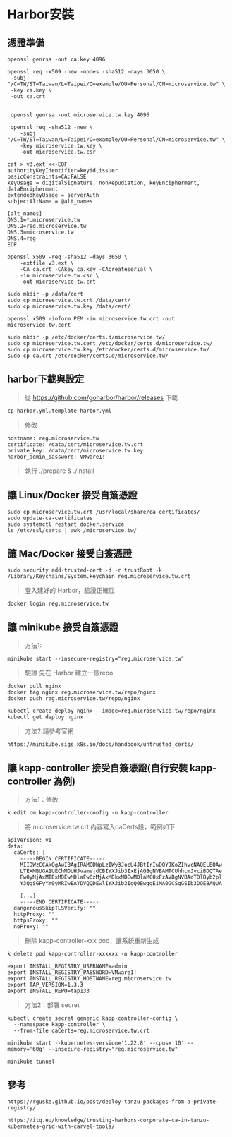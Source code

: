 
Harbor安裝
===


憑證準備
---
```gherkin=
openssl genrsa -out ca.key 4096

openssl req -x509 -new -nodes -sha512 -days 3650 \
 -subj "/C=TW/ST=Taiwan/L=Taipei/O=example/OU=Personal/CN=microservice.tw" \
 -key ca.key \
 -out ca.crt


 openssl genrsa -out microservice.tw.key 4096

 openssl req -sha512 -new \
    -subj "/C=TW/ST=Taiwan/L=Taipei/O=example/OU=Personal/CN=microservice.tw" \
    -key microservice.tw.key \
    -out microservice.tw.csr
```

```gherkin=
cat > v3.ext <<-EOF
authorityKeyIdentifier=keyid,issuer
basicConstraints=CA:FALSE
keyUsage = digitalSignature, nonRepudiation, keyEncipherment, dataEncipherment
extendedKeyUsage = serverAuth
subjectAltName = @alt_names

[alt_names]
DNS.1=*.microservice.tw
DNS.2=reg.microservice.tw
DNS.3=microservice.tw
DNS.4=reg
EOF
```
```gherkin=
openssl x509 -req -sha512 -days 3650 \
    -extfile v3.ext \
    -CA ca.crt -CAkey ca.key -CAcreateserial \
    -in microservice.tw.csr \
    -out microservice.tw.crt
```

```gherkin=
sudo mkdir -p /data/cert
sudo cp microservice.tw.crt /data/cert/
sudo cp microservice.tw.key /data/cert/   
```
```gherkin=
openssl x509 -inform PEM -in microservice.tw.crt -out microservice.tw.cert
```

```gherkin=
sudo mkdir -p /etc/docker/certs.d/microservice.tw/
sudo cp microservice.tw.cert /etc/docker/certs.d/microservice.tw/
sudo cp microservice.tw.key /etc/docker/certs.d/microservice.tw/
sudo cp ca.crt /etc/docker/certs.d/microservice.tw/
```

harbor下載與設定
---
> 從 https://github.com/goharbor/harbor/releases 下載
```gherkin=
cp harbor.yml.template harbor.yml
```
> 修改
```gherkin=
hostname: reg.microservice.tw
certificate: /data/cert/microservice.tw.crt
private_key: /data/cert/microservice.tw.key
harbor_admin_password: VMware1!
```
> 執行 ./prepare & ./install


讓 Linux/Docker 接受自簽憑證 
---
```gherkin=
sudo cp microservice.tw.crt /usr/local/share/ca-certificates/
sudo update-ca-certificates
sudo systemctl restart docker.service
ls /etc/ssl/certs | awk /microservice.tw/
```

讓 Mac/Docker 接受自簽憑證 
---
```gherkin=
sudo security add-trusted-cert -d -r trustRoot -k /Library/Keychains/System.keychain reg.microservice.tw.crt
```

> 登入建好的 Harbor，驗證正確性
```gherkin=
docker login reg.microservice.tw
```
讓 minikube 接受自簽憑證 
---
> 方法1:
```gherkin=
minikube start --insecure-registry="reg.microservice.tw"
```

> 驗證
> 先在 Harbor 建立一個repo
```gherkin=
docker pull nginx
docker tag nginx reg.microservice.tw/repo/nginx
docker push reg.microservice.tw/repo/nginx
```
```gherkin=
kubectl create deploy nginx --image=reg.microservice.tw/repo/nginx
kubectl get deploy nginx
```

> 方法2:請參考官網
```gherkin=
https://minikube.sigs.k8s.io/docs/handbook/untrusted_certs/
```

讓 kapp-controller 接受自簽憑證(自行安裝 kapp-controller 為例)
---
> 方法1：修改
```gherkin=
k edit cm kapp-controller-config -n kapp-controller
```
> 將 microservice.tw.crt 內容寫入caCerts段，範例如下 
```gherkin=
apiVersion: v1
data:
  caCerts: |
    -----BEGIN CERTIFICATE-----
    MIIDWzCCAkOgAwIBAgIRAMODWpLzIWy3JocU4JBtIrIwDQYJKoZIhvcNAQELBQAw
    LTEXMBUGA1UEChMOUHJvamVjdCBIYXJib3IxEjAQBgNVBAMTCUhhcmJvciBDQTAe
    Fw0yMjAxMTExMDEwMDlaFw0zMjAxMDkxMDEwMDlaMC0xFzAVBgNVBAoTDlByb2pl
    Y3QgSGFyYm9yMRIwEAYDVQQDEwlIYXJib3IgQ0EwggEiMA0GCSqGSIb3DQEBAQUA

    [...]
    -----END CERTIFICATE-----    
  dangerousSkipTLSVerify: ""
  httpProxy: ""
  httpsProxy: ""
  noProxy: ""
``` 
> 刪除 kapp-controller-xxx pod，讓系統重新生成
```gherkin=
k delete pod kapp-controller-xxxxxx -n kapp-controller 
```

```gherkin=
export INSTALL_REGISTRY_USERNAME=admin
export INSTALL_REGISTRY_PASSWORD=VMware1!
export INSTALL_REGISTRY_HOSTNAME=reg.microservice.tw
export TAP_VERSION=1.3.3
export INSTALL_REPO=tap133
```
> 方法2：部署 secret
```gherkin=
kubectl create secret generic kapp-controller-config \
  --namespace kapp-controller \
  --from-file caCerts=reg.microservice.tw.crt
```

```gherkin=
minikube start --kubernetes-version='1.22.8' --cpus='10' --memory='60g' --insecure-registry="reg.microservice.tw"

minikube tunnel
```





參考
---
```gherkin=
https://rguske.github.io/post/deploy-tanzu-packages-from-a-private-registry/

https://itq.eu/knowledge/trusting-harbors-corporate-ca-in-tanzu-kubernetes-grid-with-carvel-tools/
```
